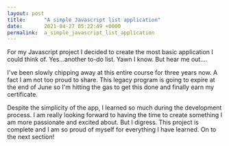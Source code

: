 ```yaml
---
layout: post
title:      "A simple Javascript list application"
date:       2021-04-27 05:22:49 +0000
permalink:  a_simple_javascript_list_application
---
```



For my Javascript project I decided to create the most basic application I could think of. Yes...another to-do list. Yawn I know. But hear me out....

I've been slowly chipping away at this entire course for three years now. A fact I am not too proud to share. This legacy program is going to expire at the end of June so I'm hitting the gas to get this done and finally earn my certificate. 

Despite the simplicity of the app, I learned so much during the development process. I am really looking forward to having the time to create something I am more passionate and excited about. But I digress. This project is complete and I am so proud of myself for everything I have learned. On to the next section!



